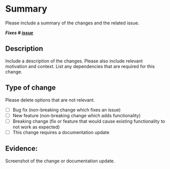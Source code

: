 # Summary

Please include a summary of the changes and the related issue.

***Fixes # [issue](some-url)***

## Description

Include a description of the changes.
Please also include relevant motivation and context. List any dependencies that are required for this change.


## Type of change

Please delete options that are not relevant.

- [ ] Bug fix (non-breaking change which fixes an issue)
- [ ] New feature (non-breaking change which adds functionality)
- [ ] Breaking change (fix or feature that would cause existing functionality to not work as expected)
- [ ] This change requires a documentation update

## Evidence:

Screenshot of the change or documentation update.
